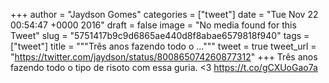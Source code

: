 
+++
author = "Jaydson Gomes"
categories = ["tweet"]
date = "Tue Nov 22 00:54:47 +0000 2016"
draft = false
image = "No media found for this Tweet"
slug = "5751417b9c9d6865ae440d8f8abae6579818f940"
tags = ["tweet"]
title = """Três anos fazendo todo o ..."""
tweet = true
tweet_url = "https://twitter.com/jaydson/status/800865074260877312"
+++
Três anos fazendo todo o tipo de risoto com essa guria. &lt;3 https://t.co/gCXUoGao7a
